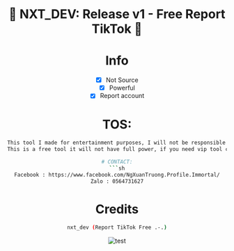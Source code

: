 <div align=center>
 
# 🚀 NXT_DEV: Release v1 - Free Report TikTok  🚀

# Info
- [x] Not Source
- [x] Powerful
- [x] Report account

# TOS:
```sh
This tool I made for entertainment purposes, I will not be responsible for what you do!
This is a free tool it will not have full power, if you need vip tool contact me to buy it!```

# CONTACT:
```sh
Facebook : https://www.facebook.com/NgXuanTruong.Profile.Immortal/
Zalo : 0564731627
```

# Credits
```sh
nxt_dev (Report TikTok Free .-.)
```

![test](https://user-images.githubusercontent.com/112190071/199890606-8b1f0614-6abd-4365-8881-9392541ba492.png)
